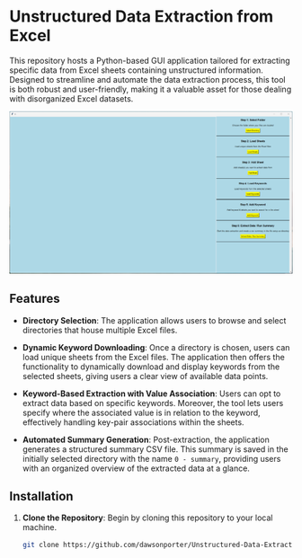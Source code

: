 # Unstructured Data Extraction from Excel

This repository hosts a Python-based GUI application tailored for extracting specific data from Excel sheets containing unstructured information. Designed to streamline and automate the data extraction process, this tool is both robust and user-friendly, making it a valuable asset for those dealing with disorganized Excel datasets.

![Screenshot of the Application](Screenshot%202023-10-26%20134520.png)

## Features

- **Directory Selection**: The application allows users to browse and select directories that house multiple Excel files.
  
- **Dynamic Keyword Downloading**: Once a directory is chosen, users can load unique sheets from the Excel files. The application then offers the functionality to dynamically download and display keywords from the selected sheets, giving users a clear view of available data points.
  
- **Keyword-Based Extraction with Value Association**: Users can opt to extract data based on specific keywords. Moreover, the tool lets users specify where the associated value is in relation to the keyword, effectively handling key-pair associations within the sheets.
  
- **Automated Summary Generation**: Post-extraction, the application generates a structured summary CSV file. This summary is saved in the initially selected directory with the name `0 - summary`, providing users with an organized overview of the extracted data at a glance.

## Installation

1. **Clone the Repository**:
   Begin by cloning this repository to your local machine.
   ```bash
   git clone https://github.com/dawsonporter/Unstructured-Data-Extraction-from-Excel.git

